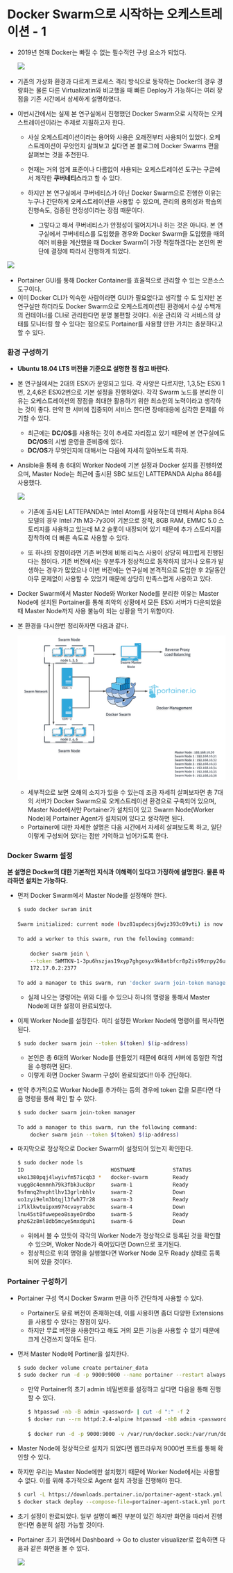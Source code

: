 # Docker Swarm으로 시작하는 오케스트레이션 - 1 

* 2019년 현재 Docker는 빠질 수 없는 필수적인 구성 요소가 되었다. 

  ![](https://www.smarthomebeginner.com/images/2016/11/Docker-vs-Virtual-Machines.png)

* 기존의 가상화 환경과 다르게 프로세스 격리 방식으로 동작하는 Docker의 경우 경량화는 물론 다른 Virtualizatin와 비교했을 때 빠른 Deploy가 가능하다는 여러 장점을 기존 시간에서 상세하게 설명하였다. 

* 이번시간에서는 실제 본 연구실에서 진행했던 Docker Swarm으로 시작하는 오케스트레이션이라는 주제로 지필하고자 한다. 

  * 사실 오케스트레이션이라는 용어와 사용은 오래전부터 사용되어 있었다. 오케스트레이션이 무엇인지 살펴보고 싶다면 본 블로그에 Docker Swarms 편을 살펴보는 것을 추천한다. 

  * 현재는 거의 업계 표준이나 다름없이 사용되는 오케스트레이션 도구는 구글에서 제작한 **쿠버네티스**라고 할 수 있다. 

  * 하지만 본 연구실에서 쿠버네티스가 아닌 Docker Swarm으로 진행한 이유는 누구나 간단하게 오케스트레이션을 사용할 수 있으며, 관리의 용의성과 학습의 진행속도, 검증된 안정성이라는 장점 때문이다.

    * 그렇다고 해서 쿠버네티스가 안정성이 떨어지거나 하는 것은 아니다. 본 연구실에서 쿠버네티스를 도입했을 경우와 Docker Swarm을 도입했을 때의 여러 비용을 계산했을 때 Docker Swarm이 가장 적절하겠다는 본인의 판단에 결정에 따라서 진행하게 되었다. 

       

![](https://encrypted-tbn0.gstatic.com/images?q=tbn:ANd9GcQeKqyyYiPnXK9Cv5FsrEFH3DB0t85Sc_AyTqNz7T1eI49IdytcEg)

* Portainer GUI를 통해 Docker Container를 효율적으로 관리할 수 있는 오픈소스 도구이다. 
* 이미 Docker CLI가 익숙한 사람이라면 GUI가 필요없다고 생각할 수 도 있지만 본 연구실만 하더라도 Docker Swarm으로 오케스트레이션된 환경에서 수싶 수백개의 컨테이너를 CLI로 관리한다면 분명 불편할 것이다. 쉬운 관리와 각 서비스의 상태를 모니터링 할 수 있다는 점으로도 Portainer를 사용할 만한 가치는 충분하다고 할 수 있다. 



### 환경 구성하기 

* **Ubuntu 18.04 LTS 버전을 기준으로 설명한 점 참고 바란다.**

* 본 연구실에서는 2대의 ESXi가 운영되고 있다. 각 사양은 다르지만, 1,3,5는 ESXi 1번, 2,4,6은 ESXi2번으로 기본 설정을 진행하였다. 각각 Swarm 노드를 분리한 이유는 오케스트레이션의 장점을 최대한 활용하기 위한 최소한의 노력이라고 생각하는 것이 좋다. 만약 한 서버에 집중되어 서비스 한다면 장애대응에 심각한 문제를 야기할 수 있다.

  * 최근에는 **DC/OS**를 사용하는 것이 추세로 자리잡고 있기 때문에 본 연구실에도  **DC/OS**의 시범 운영을 준비중에 있다. 
  * **DC/OS**가 무엇인지에 대해서는 다음에 자세히 알아보도록 하자. 

* Ansible을 통해 총 6대의 Worker Node에 기본 설정과 Docker 설치를 진행하였으며,  Master Node는 최근에 출시된 SBC 보드인 LATTEPANDA Alpha 864를 사용했다. 

  ![](https://ksr-ugc.imgix.net/assets/019/487/127/82c38723b55e1c4133c438e24a2c69a3_original.png?ixlib=rb-1.1.0&crop=faces&w=1552&h=873&fit=crop&v=1512490266&auto=format&frame=1&q=92&s=e69a3abbf50304ee067cbc7d819fc584)

  * 기존에 출시된 LATTEPANDA는 Intel Atom를 사용하는데 반해서 Alpha 864 모델의 경우 Intel 7th M3-7y30이 기본으로 장착, 8GB RAM, EMMC 5.0 스토리지를 사용하고 있는데 M.2 슬롯이 내장되어 있기 때문에 추가 스토리지를 장착하여 더 빠른 속도로 사용할 수 있다. 

  * 또 하나의 장점이라면 기존 버전에 비해 리눅스 사용이 상당히 매끄럽게 진행된다는 점이다. 기존 버전에서는 우분투가 정상적으로 동작하지 않거나 오류가 발생하는 경우가 많았으나 이번 버전에는 연구실에 본격적으로 도입한 후 2달동안 아무 문제없이 사용할 수 있었기 때문에 상당히 만족스럽게 사용하고 있다. 

     

* Docker Swarm에서 Master Node와  Worker Node를 분리한 이유는 Master Node에 설치된 Portainer를 통해 최악의 상황에서 모든 ESXi 서버가 다운되었을 때 Master Node까지 사용 불능이 되는 상황을 막기 위함이다.

* 본 환경을 다시한번 정리하자면 다음과 같다.

  ![Docker-Swarm-diagram](./Docker-Swarm-diagram.png)

  * 세부적으로 보면 오해의 소지가 있을 수 있는데 조금 자세히 살펴보자면 총 7대의 서버가 Docker Swarm으로 오케스트레이션 환경으로 구축되어 있으며, Master Node에서만 Portainer가 설치되어 있고 Swarm Node(Worker Node)에 Portainer Agent가 설치되어 있다고 생각하면 된다. 
  * Portainer에 대한 자세한 설명은 다음 시간에서 자세히 살펴보도록 하고, 일단 이렇게 구성되어 있다는 점만 기억하고 넘어가도록 한다. 

  

### Docker Swarm 설정

**본 설명은 Docker의 대한 기본적인 지식과 이해력이 있다고 가정하에 설명한다. 물론 따라하면 설치는 가능하다.**

* 먼저 Docker Swarm에서 Master Node를 설정해야 한다. 

  ```bash
  $ sudo docker swram init
  
  Swarm initialized: current node (bvz81updecsj6wjz393c09vti) is now a manager.
  
  To add a worker to this swarm, run the following command:
  
      docker swarm join \
      --token SWMTKN-1-3pu6hszjas19xyp7ghgosyx9k8atbfcr8p2is99znpy26u2lkl-1awxwuwd3z9j1z3puu7rcgdbx \
      172.17.0.2:2377
  
  To add a manager to this swarm, run 'docker swarm join-token manager' and follow the instructions.
  ```

  * 실제 나오는 명령어는 위와 다를 수 있으나 하나의 명령을 통해서 Master Node에 대한 설정이 완료되었다. 

* 이제 Worker Node를 설정한다. 미리 설정한 Worker Node에 명령어를 복사하면 된다.  

  ```bash
  $ sudo docker swarm join --token $(token) $(ip-address)
  ```

  * 본인은 총 6대의 Worker Node를 만들었기 때문에 6대의 서버에 동일한 작업을 수행하면 된다. 
  * 이렇게 하면 Docker Swarm 구성이 완료되었다!! 아주 간단하다. 

* 만약 추가적으로 Worker Node를 추가하는 등의 경우에 token 값을 모른다면 다음 명령을 통해 확인 할 수 있다. 

  ````bash
  $ sudo docker swarm join-token manager
  
  To add a manager to this swarm, run the following command:
      docker swarm join --token $(token) $(ip-address)
  ````

* 마지막으로 정상적으로 Docker Swarm이 설정되어 있는지 확인한다. 

  ```bash
  $ sudo docker node ls 
  ID                            HOSTNAME            STATUS              AVAILABILITY        MANAGER STATUS      ENGINE VERSION
  uko1380pqj4lwyivfm57icqb3 *   docker-swarm        Ready               Active              Leader              18.09.6
  vugg8c4enmnh79k3fbk3uc8pr     swarm-1             Ready               Active                                  18.09.6
  9sfmnq2hvphtlhv13grlnbhlv     swarm-2             Down                Active                                  18.09.6
  uo1zyi9elm3btqjl3fwh77r28     swarm-3             Ready               Active                                  18.09.6
  i7lklkwtuipxm974cvayrab3c     swarm-4             Down                Active                                  18.09.6
  lnu45st8fuwepeo8saye0rdbo     swarm-5             Ready               Active                                  18.09.6
  phz62z8ml8db5mcye5mxdguh1     swarm-6             Down                Active                                  18.09.6
  ```

  * 위에서 볼 수 있듯이 각각의 Worker Node가 정상적으로 등록된 것을 확인할 수 있으며, Woker Node가 죽어있다면 Down으로 표기된다. 
  * 정상적으로 위의 명령을 실행했다면 Worker Node 모두 Ready 상태로 등록되어 있을 것이다. 



### Portainer 구성하기 

* Portainer 구성 역시 Docker Swarm 만큼 아주 간단하게 사용할 수 있다. 
  * Portainer도 유료 버전이 존재하는데, 이를 사용하면 좀더 다양한 Extensions을 사용할 수 있다는 장점이 있다. 
  * 하지만 무료 버전을 사용한다고 해도 거의 모든 기능을 사용할 수 있기 때문에 크게 신경쓰지 않아도 된다. 

* 먼저 Master Node에 Portiner을 설치한다. 

  ```bash
  $ sudo docker volume create portainer_data
  $ sudo docker run -d -p 9000:9000 --name portainer --restart always -v /var/run/docker.sock:/var/run/docker.sock -v portainer_data:/data portainer/portainer
  
  ```

  * 만약 Portainer의 초기 admin 비밀번호를 설정하고 싶다면 다음을 통해 진행 할 수 있다. 

    ```bash
    $ htpasswd -nb -B admin <password> | cut -d ":" -f 2
    $ docker run --rm httpd:2.4-alpine htpasswd -nbB admin <password> | cut -d ":" -f 2
    
    $ docker run -d -p 9000:9000 -v /var/run/docker.sock:/var/run/docker.sock portainer/portainer --admin-password='암호화 비밀번호'
    ```

* Master Node에 정상적으로 설치가 되었다면 웹프라우저 9000번 포트를 통해 확인할 수 있다. 

* 하지만 우리는 Master Node에만 설치했기 때문에 Worker Node에서는 사용할 수 없다. 이를 위해 추가적으로 Agent 설치 과정을 진행해야 한다. 

  ````bash
  $ curl -L https://downloads.portainer.io/portainer-agent-stack.yml -o portainer-agent-stack.yml
  $ docker stack deploy --compose-file=portainer-agent-stack.yml portainer
  ````

* 초기 설정이 완료되었다. 일부 설명이 빠진 부분이 있긴 하지만 화면을 따라서 진행한다면 충분히 설정 가능할 것이다. 

* Portainer 초기 화면에서 Dashboard -> Go to cluster visualizer로 접속하면 다음과 같은 화면을 볼 수 있다. 

  ![](https://www.melvinvivas.com/content/images/2017/11/Screenshot-2017-11-16-20.48.13.png)

















